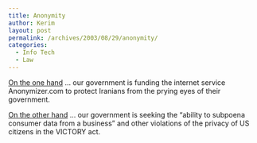 ```yaml
---
title: Anonymity
author: Kerim
layout: post
permalink: /archives/2003/08/29/anonymity/
categories:
  - Info Tech
  - Law
---
```

<a href="http://www.theregister.co.uk/content/55/32567.html" onclick="_gaq.push(['_trackEvent', 'outbound-article', 'http://www.theregister.co.uk/content/55/32567.html', 'On the one hand']);" >On the one hand</a> &#8230; our government is funding the internet service Anonymizer.com to protect Iranians from the prying eyes of their government.

<a href="http://www.talkleft.com/archives/004020.html#004020" onclick="_gaq.push(['_trackEvent', 'outbound-article', 'http://www.talkleft.com/archives/004020.html#004020', 'On the other hand']);" >On the other hand</a> &#8230; our government is seeking the &#8220;ability to subpoena consumer data from a business&#8221; and other violations of the privacy of US citizens in the VICTORY act.

